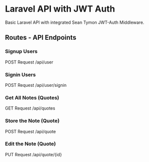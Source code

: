 # Laravel API with JWT Auth

Basic Laravel API with integrated Sean Tymon JWT-Auth Middleware.

## Routes - API Endpoints

### Signup Users
POST Request
/api/user

### Signin Users
POST Request
/api/user/signin

### Get All Notes (Quotes)
GET Request
/api/quotes

### Store the Note (Quote)
POST Request
/api/quote

### Edit the Note (Quote)
PUT Request
/api/quote/{id}
